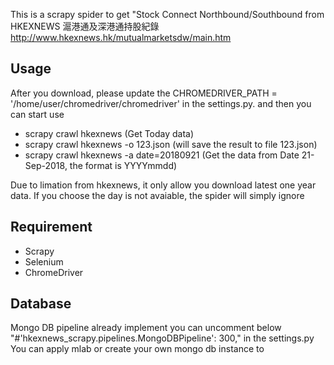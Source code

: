 This is a scrapy spider to get "Stock Connect Northbound/Southbound from HKEXNEWS 滬港通及深港通持股紀錄 http://www.hkexnews.hk/mutualmarketsdw/main.htm

## Usage

After you download, please update the CHROMEDRIVER_PATH = '/home/user/chromedriver/chromedriver' in the settings.py. 
and then you can start use
* scrapy crawl hkexnews (Get Today data)
* scrapy crawl hkexnews -o 123.json (will save the result to file 123.json)
* scrapy crawl hkexnews -a date=20180921 (Get the data from Date 21-Sep-2018, the format is YYYYmmdd)

Due to limation from hkexnews, it only allow you download latest one year data. If you choose the day is not avaiable, the spider will simply ignore

## Requirement 
* Scrapy
* Selenium
* ChromeDriver

## Database

Mongo DB pipeline already implement you can uncomment below "#'hkexnews_scrapy.pipelines.MongoDBPipeline': 300," in the settings.py
You can apply mlab or create your own mongo db instance to 

